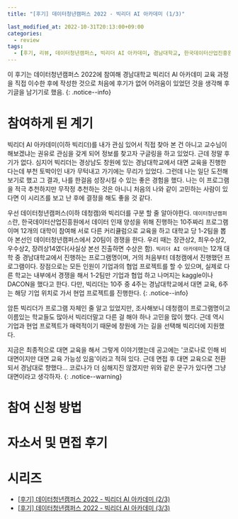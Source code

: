 ```yaml
---
title: "[후기] 데이터청년캠퍼스 2022 - 빅리더 AI 아카데미 (1/3)"

last_modified_at: 2022-10-31T20:13:00+09:00
categories:
  - review
tags:
  - [후기, 리뷰, 데이터청년캠퍼스, 빅리더 AI 아카데미, 경남대학교, 한국데이터산업진흥원]
---
```


이 후기는 데이터청년캠퍼스 2022에 참여해 경남대학교 빅리더 AI 아카데미 교육 과정을 직접 이수한 후에 작성한 것으로   처음에 후기가 없어 어려움이 있었던 것을 생각해 후기글을 남기기로 했음.
{: .notice--info}

# 참여하게 된 계기

빅리더 AI 아카데미(이하 빅리더)를 내가 관심 있어서 직접 찾아 본 건 아니고 교수님이 해보겠냐는 권유로 관심을 갖게 되어 정보를 찾고자 구글링을 하고 있었다. 근데 정말 후기가 없다. 심지어 빅리더는 경상남도 창원에 있는 경남대학교에서 대면 교육을 진행한다는데 부천 토박이인 내가 무턱내고 가기에는 무리가 있었다. 그런데 나는 일단 도전해보기로 했고 그 결과, 나를 한걸음 성장시킬 수 있는 좋은 경험을 했다. 나는 이 프로그램을 적극 추천하지만 무작정 추천하는 것은 아니니 처음의 나와 같이 고민하는 사람이 있다면 이 시리즈를 보고 난 후에 결정을 해도 좋을 것 같다.

우선 데이터청년캠퍼스(이하 데청캠)와 빅리더를 구분 할 줄 알아야한다.
`데이터청년캠퍼스`란, 한국데이터산업진흥원에서 데이터 인재 양성을 위해 진행하는 10주짜리 프로그램이며 12개의 대학이 참여해 서로 다른 커리큘럼으로 교육을 하고 대학교 당 1-2팀을 뽑아 본선인 데이터청년캠퍼스에서 20팀이 경쟁을 한다. 우리 때는 장관상2, 최우수상2, 우수상2, 장려상14였다(사실상 본선 진출하면 수상은 함).
`빅리더 AI 아카데미`는 12개 대학 중 경남대학교에서 진행하는 프로그램명이며, 거의 처음부터 데청캠에서 진행했던 프로그램이다. 장점으로는 모든 인원이 기업과의 협업 프로젝트를 할 수 있으며, 실제로 다른 학교는 내부에서 경쟁을 해서 1-2팀만 기업과 협업 하고 나머지는 kaggle이나 DACON을 했다고 한다. 다만, 빅리더는 10주 중 4주는 경남대학교에서 대면 교육, 6주는 해당 기업 위치로 가서 현업 프로젝트를 진행한다.
{: .notice--info}

암튼 빅리더가 프로그램 자체인 줄 알고 있었지만, 조사해보니 데청캠이 프로그램명이고 이름있는 학교들도 많아서 빅리더말고 다른 걸 해야 하나 고민을 많이 했다. 근데 역시 기업과 현업 프로젝트가 매력적이기 때문에 창원에 가는 길을 선택해 빅리더에 지원했다.

지금은 최종적으로 대면 교육을 해서 그렇게 이야기했는데 공고에는 '코로나로 인해 비대면이지만 대면 교육 가능성 있음'이라고 적혀 있다.
근데 면접 후 대면 교육으로 전환되서 경남대로 향했다... 코로나가 더 심해지진 않겠지만 위와 같은 문구가 있다면 그냥 대면이라고 생각하자.
{: .notice--warning}

# 참여 신청 방법



# 자소서 및 면접 후기



# 시리즈
- [[후기] 데이터청년캠퍼스 2022 - 빅리더 AI 아카데미 (2/3)]()
- [[후기] 데이터청년캠퍼스 2022 - 빅리더 AI 아카데미 (3/3)]()